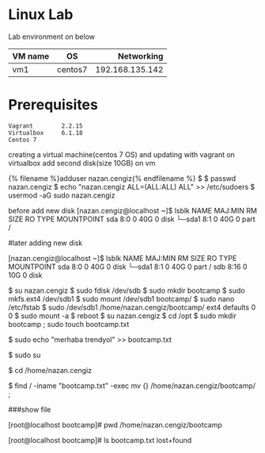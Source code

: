 
# Linux Lab

Lab environment on below



| VM name       | OS      |  Networking     | 
| ------------- |:------: | -----:          |
| vm1           | centos7 | 192.168.135.142 |


# Prerequisites

    Vagrant        2.2.15 
    Virtualbox     6.1.18 
    Centos 7
    
creating a virtual machine(centos 7 OS) and updating with vagrant on virtualbox
add second disk(size 10GB) on vm

{% filename %}adduser nazan.cengiz{% endfilename %}
$ 
$ passwd  nazan.cengiz
$ echo "nazan.cengiz  ALL=(ALL:ALL) ALL" >>  /etc/sudoers
$ usermod -aG sudo nazan.cengiz

before add new disk
[nazan.cengiz@localhost ~]$ lsblk 
NAME   MAJ:MIN RM SIZE RO TYPE MOUNTPOINT
sda      8:0    0  40G  0 disk 
└─sda1   8:1    0  40G  0 part /


#later adding new disk

[nazan.cengiz@localhost ~]$ lsblk 
NAME   MAJ:MIN RM SIZE RO TYPE MOUNTPOINT
sda      8:0    0  40G  0 disk 
└─sda1   8:1    0  40G  0 part /
sdb      8:16   0  10G  0 disk

$ su nazan.cengiz
$ sudo fdisk /dev/sdb
$ sudo mkdir bootcamp
$ sudo mkfs.ext4 /dev/sdb1
$ sudo mount /dev/sdb1 bootcamp/
$ sudo nano /etc/fstab
$ sudo /dev/sdb1    /home/nazan.cengiz/bootcamp/    ext4  defaults 0 0
$ sudo mount -a
$ reboot
$ su nazan.cengiz
$ cd /opt
$ sudo mkdir bootcamp ; sudo touch bootcamp.txt  

$ sudo echo "merhaba trendyol" >> bootcamp.txt

$ sudo su

$ cd /home/nazan.cengiz 

$ find / -iname "bootcamp.txt" -exec mv {} /home/nazan.cengiz/bootcamp/ \;

###show file 

[root@localhost bootcamp]# pwd
/home/nazan.cengiz/bootcamp

[root@localhost bootcamp]# ls
bootcamp.txt  lost+found
